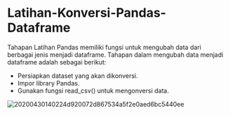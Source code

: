 # Latihan-Konversi-Pandas-Dataframe

Tahapan Latihan
Pandas memiliki fungsi untuk mengubah data dari berbagai jenis menjadi dataframe. Tahapan dalam mengubah data menjadi dataframe adalah sebagai berikut:

- Persiapkan dataset yang akan dikonversi.
- Impor library Pandas.
- Gunakan fungsi read_csv() untuk mengonversi data.


![20200430140224d920072d867534a5f2e0aed6bc5440ee](https://github.com/brnabidin/Latihan-Konversi-Pandas-Dataframe/assets/67081096/3990a3ac-a020-4516-953f-1c891afddaf6)
